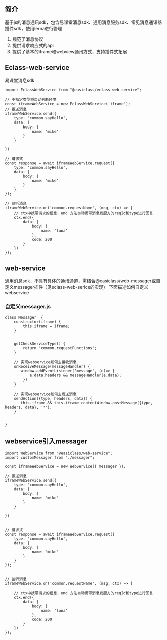 ## 简介
基于js的消息通讯sdk，包含易课堂消息sdk、通用消息服务sdk、常见消息通讯器插件sdk，使用lerna进行管理
 

1.  规范了消息协议
2.  提供请求响应式的api
3.  提供了基本的iframe和webview通讯方式，支持插件式拓展


## Eclass-web-service
易课堂消息sdk

```
import EclassWebService from "@easiclass/eclass-web-service";

// 不指定类型将自动判断环境
const iframeWebService = new EclassWebService('iframe');
// 推送消息
iframeWebService.send({
    type: 'common.sayHello',
    data: {
        body: {
            name: 'mike'
        }
    }
   
})

// 请求式
const response = await iframeWebService.request({
    type: 'common.sayHello',
    data: {
        body: {
            name: 'mike'
        }
    }
});

// 监听消息
iframeWebService.on('common.requestName', (msg, ctx) => {
    // ctx中携带请求的信息，end 方法自动携带消息发起方的reqId和type进行回复
    ctx.end({
        data: {
            body: {
                name: 'luna'
            },
            code: 200
        }
    })
});
```

## web-service
通用消息sdk，不具有具体的通讯通道，需结合@easiclass/web-messager或自定义messager插件（见eclass-web-serice的实现）
下面描述如何自定义webservice


### 自定义messager.js
```
class Messager  {
    constructor(iframe) {
        this.iframe = iframe;
    }


    getCheckServiceType() {
        return 'common.requestFunctions';
    }

    // 实现webservice如何去接收消息
    onReceiveMessage(messageHandler) {
       window.addEventListener('message', (e)=> {
           e.data.headers && messageHandler(e.data);
        }) 
    }
    
    // 实现webservice如何去发送消息
    sendAction({type, headers, data}) {
       this.iframe && this.iframe.contentWindow.postMessage({type, headers, data}, '*');
    }


}

```

## webservice引入messager
```
import WebService from "@easiclass/web-service";
import customMessager from "./messager";

const iframeWebService = new WebService({ messager });

// 推送消息
iframeWebService.send({
    type: 'common.sayHello',
    data: {
        body: {
            name: 'mike'
        }
    }
   
})


// 请求式
const response = await iframeWebService.request({
    type: 'common.sayHello',
    data: {
        body: {
            name: 'mike'
        }
    }
});


// 监听消息
iframeWebService.on('common.requestName', (msg, ctx) => {

    // ctx中携带请求的信息，end 方法自动携带消息发起方的reqId和type进行回复
    ctx.end({
        data: {
            body: {
                name: 'luna'
            },
            code: 200
        }
    })
});

    
```